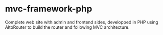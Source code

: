 # mvc-framework-php
Complete web site with admin and frontend sides, developped in PHP using AltoRouter to build the router and following MVC architecture.
